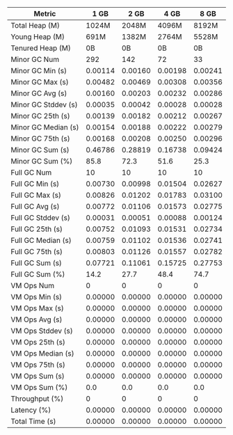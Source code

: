 | Metric | 1 GB | 2 GB | 4 GB | 8 GB |
|------|----|----|----|----|
| Total Heap (M) | 1024M | 2048M | 4096M | 8192M |
| Young Heap (M) | 691M | 1382M | 2764M | 5528M |
| Tenured Heap (M) | 0B | 0B | 0B | 0B |
| Minor GC Num | 292 | 142 | 72 | 33 |
| Minor GC Min (s) | 0.00114 | 0.00160 | 0.00198 | 0.00241 |
| Minor GC Max (s) | 0.00482 | 0.00469 | 0.00308 | 0.00356 |
| Minor GC Avg (s) | 0.00160 | 0.00203 | 0.00232 | 0.00286 |
| Minor GC Stddev (s) | 0.00035 | 0.00042 | 0.00028 | 0.00028 |
| Minor GC 25th (s) | 0.00139 | 0.00182 | 0.00212 | 0.00267 |
| Minor GC Median (s) | 0.00154 | 0.00188 | 0.00222 | 0.00279 |
| Minor GC 75th (s) | 0.00168 | 0.00208 | 0.00250 | 0.00296 |
| Minor GC Sum (s) | 0.46786 | 0.28819 | 0.16738 | 0.09424 |
| Minor GC Sum (%) | 85.8 | 72.3 | 51.6 | 25.3 |
| Full GC Num | 10 | 10 | 10 | 10 |
| Full GC Min (s) | 0.00730 | 0.00998 | 0.01504 | 0.02627 |
| Full GC Max (s) | 0.00826 | 0.01202 | 0.01783 | 0.03100 |
| Full GC Avg (s) | 0.00772 | 0.01106 | 0.01573 | 0.02775 |
| Full GC Stddev (s) | 0.00031 | 0.00051 | 0.00088 | 0.00124 |
| Full GC 25th (s) | 0.00752 | 0.01093 | 0.01531 | 0.02734 |
| Full GC Median (s) | 0.00759 | 0.01102 | 0.01536 | 0.02741 |
| Full GC 75th (s) | 0.00803 | 0.01126 | 0.01557 | 0.02782 |
| Full GC Sum (s) | 0.07721 | 0.11061 | 0.15725 | 0.27753 |
| Full GC Sum (%) | 14.2 | 27.7 | 48.4 | 74.7 |
| VM Ops Num | 0 | 0 | 0 | 0 |
| VM Ops Min (s) | 0.00000 | 0.00000 | 0.00000 | 0.00000 |
| VM Ops Max (s) | 0.00000 | 0.00000 | 0.00000 | 0.00000 |
| VM Ops Avg (s) | 0.00000 | 0.00000 | 0.00000 | 0.00000 |
| VM Ops Stddev (s) | 0.00000 | 0.00000 | 0.00000 | 0.00000 |
| VM Ops 25th (s) | 0.00000 | 0.00000 | 0.00000 | 0.00000 |
| VM Ops Median (s) | 0.00000 | 0.00000 | 0.00000 | 0.00000 |
| VM Ops 75th (s) | 0.00000 | 0.00000 | 0.00000 | 0.00000 |
| VM Ops Sum (s) | 0.00000 | 0.00000 | 0.00000 | 0.00000 |
| VM Ops Sum (%) | 0.0 | 0.0 | 0.0 | 0.0 |
| Throughput (%) | 0 | 0 | 0 | 0 |
| Latency (%) | 0.00000 | 0.00000 | 0.00000 | 0.00000 |
| Total Time (s) | 0.00000 | 0.00000 | 0.00000 | 0.00000 |
